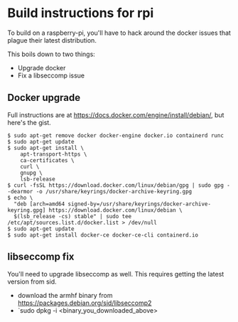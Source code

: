 # Build instructions for rpi

To build on a raspberry-pi, you'll have to hack around the docker issues that plague their latest distribution.

This boils down to two things:
- Upgrade docker
- Fix a libseccomp issue

## Docker upgrade
Full instructions are at https://docs.docker.com/engine/install/debian/, but here's the gist.
```
$ sudo apt-get remove docker docker-engine docker.io containerd runc
$ sudo apt-get update
$ sudo apt-get install \
    apt-transport-https \
    ca-certificates \
    curl \
    gnupg \
    lsb-release
$ curl -fsSL https://download.docker.com/linux/debian/gpg | sudo gpg --dearmor -o /usr/share/keyrings/docker-archive-keyring.gpg
$ echo \
  "deb [arch=amd64 signed-by=/usr/share/keyrings/docker-archive-keyring.gpg] https://download.docker.com/linux/debian \
  $(lsb_release -cs) stable" | sudo tee /etc/apt/sources.list.d/docker.list > /dev/null
$ sudo apt-get update
$ sudo apt-get install docker-ce docker-ce-cli containerd.io
```

## libseccomp fix
You'll need to upgrade libseccomp as well.  This requires getting the latest version from sid.

- download the armhf binary from https://packages.debian.org/sid/libseccomp2
- `sudo dpkg -i <binary_you_downloaded_above>

